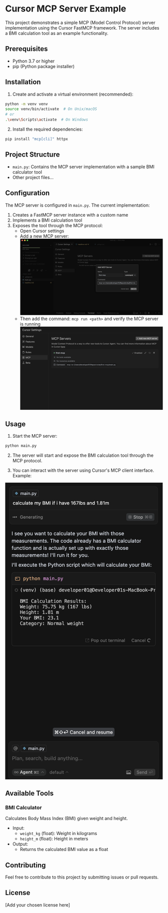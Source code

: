 # Cursor MCP Server Example

This project demonstrates a simple MCP (Model Control Protocol) server implementation using the Cursor FastMCP framework. The server includes a BMI calculation tool as an example functionality.

## Prerequisites

- Python 3.7 or higher
- pip (Python package installer)

## Installation

1. Create and activate a virtual environment (recommended):
```bash
python -m venv venv
source venv/bin/activate  # On Unix/macOS
# or
.\venv\Scripts\activate  # On Windows
```

2. Install the required dependencies:
```bash
pip install "mcp[cli]" httpx
```

## Project Structure

- `main.py`: Contains the MCP server implementation with a sample BMI calculator tool
- Other project files...

## Configuration

The MCP server is configured in `main.py`. The current implementation:

1. Creates a FastMCP server instance with a custom name
2. Implements a BMI calculation tool
3. Exposes the tool through the MCP protocol:
    - Open Cursor settings
    - Add a new MCP server:
    <img src="./image.png"></img>
    - Then add the command: `mcp run <path>` and verify the MCP server is running
    <img src="./image2.png"></img>


## Usage

1. Start the MCP server:
```bash
python main.py
```

2. The server will start and expose the BMI calculation tool through the MCP protocol.

3. You can interact with the server using Cursor's MCP client interface. Example:

<img src="./image3.png"/>

## Available Tools

### BMI Calculator
Calculates Body Mass Index (BMI) given weight and height.

- Input:
  - `weight_kg` (float): Weight in kilograms
  - `height_m` (float): Height in meters
- Output:
  - Returns the calculated BMI value as a float

## Contributing

Feel free to contribute to this project by submitting issues or pull requests.

## License

[Add your chosen license here]
